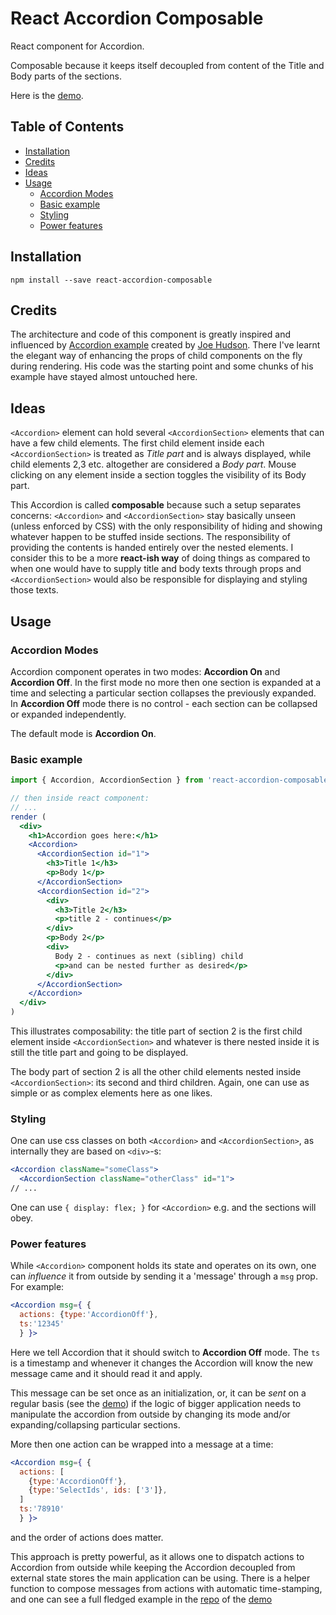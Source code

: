 # React Accordion Composable

React component for Accordion.

Composable because it keeps itself decoupled from content of the Title and Body parts of the sections.

Here is the [demo](https://heroqu.github.io/react-accordion-composable-demo/).

## Table of Contents

* [Installation](#installation)
* [Credits](#credits)
* [Ideas](#ideas)
* [Usage](#usage)
  + [Accordion Modes](#accordion-modes)
  + [Basic example](#basic-example)
  + [Styling](#styling)
  + [Power features](#power-features)

## Installation

`npm install --save react-accordion-composable`

## Credits

The architecture and code of this component is greatly inspired and influenced by [Accordion example](http://jsfiddle.net/jhudson8/135oo6f8/) created by [Joe Hudson](https://github.com/jhudson8).
There I've learnt the elegant way of enhancing the props of child components on the fly during rendering. His code was the starting point and some chunks of his example have stayed almost untouched here.

## Ideas

`<Accordion>` element can hold several `<AccordionSection>` elements that can have a few child elements. The first child element inside each `<AccordionSection>` is treated as _Title part_ and is always displayed, while child elements 2,3 etc. altogether are considered a _Body part_. Mouse clicking on any element inside a section toggles the visibility of its Body part.

This Accordion is called __composable__ because such a setup separates concerns: `<Accordion>` and `<AccordionSection>` stay basically unseen (unless enforced by CSS) with the only responsibility of hiding and showing whatever happen to be stuffed inside sections. The responsibility of providing the contents is handed entirely over the nested elements. I consider this to be a more __react-ish way__ of doing things as compared to when one would have to supply title and body texts through props and `<AccordionSection>` would also be responsible for displaying and styling those texts.

## Usage

### Accordion Modes

Accordion component operates in two modes: __Accordion On__ and __Accordion Off__. In the first mode no more then one section is expanded at a time and selecting a particular section collapses the previously expanded. In __Accordion Off__ mode there is no control - each section can be collapsed or expanded independently.

The default mode is __Accordion On__.

### Basic example

```jsx
import { Accordion, AccordionSection } from 'react-accordion-composable'

// then inside react component:
// ...
render (
  <div>
    <h1>Accordion goes here:</h1>
    <Accordion>
      <AccordionSection id="1">
        <h3>Title 1</h3>
        <p>Body 1</p>
      </AccordionSection>
      <AccordionSection id="2">
        <div>
          <h3>Title 2</h3>
          <p>title 2 - continues</p>
        </div>
        <p>Body 2</p>
        <div>
          Body 2 - continues as next (sibling) child
          <p>and can be nested further as desired</p>
        </div>
      </AccordionSection>
    </Accordion>
  </div>  
)
```

This illustrates composability: the title part of section 2 is the first child element inside `<AccordionSection>` and whatever is there nested inside it is still the title part and going to be displayed.

The body part of section 2 is all the other child elements nested inside `<AccordionSection>`: its second and third children. Again, one can use as simple or as complex elements here as one likes.

### Styling

One can use css classes on both `<Accordion>` and `<AccordionSection>`, as internally they are based on `<div>`-s:

```jsx
<Accordion className="someClass">
  <AccordionSection className="otherClass" id="1">
// ...
```

One can use `{ display: flex; }` for `<Accordion>` e.g. and the sections will obey.



### Power features

While `<Accordion>` component holds its state and operates on its own, one can _influence_ it from outside by sending it a 'message' through a `msg` prop. For example:

```jsx
<Accordion msg={ {
  actions: {type:'AccordionOff'},
  ts:'12345'
  } }>
```

Here we tell Accordion that it should switch to __Accordion Off__ mode. The `ts` is a timestamp and whenever it changes the Accordion will know the new message came and it should read it and apply.

This message can be set once as an initialization, or, it can be _sent_ on a regular basis (see the [demo](https://heroqu.github.io/react-accordion-composable-demo/)) if the logic of bigger application needs to manipulate the accordion from outside by changing its mode and/or expanding/collapsing particular sections.

More then one action can be wrapped into a message at a time:

```jsx
<Accordion msg={ {
  actions: [
    {type:'AccordionOff'},
    {type:'SelectIds', ids: ['3']},
  ]
  ts:'78910'
  } }>
```

and the order of actions does matter.

This approach is pretty powerful, as it allows one to dispatch actions to Accordion from outside while keeping the Accordion decoupled from external state stores the main application can be using. There is a helper function to compose messages from actions with automatic time-stamping, and one can see a full fledged example in the [repo](https://github.com/heroqu/react-accordion-composable-demo) of the [demo](https://heroqu.github.io/react-accordion-composable-demo/)
